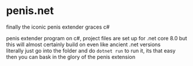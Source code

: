 # penis.net
finally the iconic penis extender graces c#

penis extender program on c#, project files are set up for .net core 8.0 but this will almost certainly build on even like ancient .net versions  
literally just go into the folder and do `dotnet run` to run it, its that easy  
then you can bask in the glory of the penis extension
